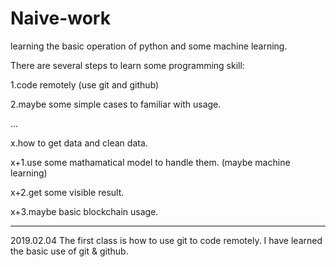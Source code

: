 # Naive-work
learning the basic operation of python and some machine learning.

There are several steps to learn some programming skill:

1.code remotely (use git and github)

2.maybe some simple cases to familiar with usage.

...

x.how to get data and clean data.

x+1.use some mathamatical model to handle them. (maybe machine learning)

x+2.get some visible result.

x+3.maybe basic blockchain usage. 


----
2019.02.04
The first class is how to use git to code remotely.
I have learned the basic use of git & github. 

